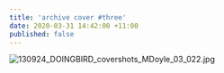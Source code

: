 ```yaml
---
title: 'archive cover #three'
date: 2020-03-31 14:42:00 +11:00
published: false
---
```


![130924_DOINGBIRD_covershots_MDoyle_03_022.jpg](/uploads/130924_DOINGBIRD_covershots_MDoyle_03_022.jpg)
